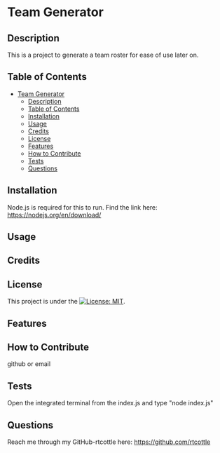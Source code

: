 # Team Generator

## Description

This is a project to generate a team roster for ease of use later on.

## Table of Contents

- [Team Generator](#team-generator)
  - [Description](#description)
  - [Table of Contents](#table-of-contents)
  - [Installation](#installation)
  - [Usage](#usage)
  - [Credits](#credits)
  - [License](#license)
  - [Features](#features)
  - [How to Contribute](#how-to-contribute)
  - [Tests](#tests)
  - [Questions](#questions)

## Installation

Node.js is required for this to run. Find the link here: https://nodejs.org/en/download/

## Usage

<!-- Generate a readme framework file with some basic information.

Link to video of this program working: https://drive.google.com/file/d/1CFXFXSCEnvwX0oDdUZck_2fa6rP3CxBW/view

![screenshot](./screenshot.png) -->

## Credits

<!-- - README formatting: https://coding-boot-camp.github.io/full-stack/github/professional-readme-guide/
- Inquirer: https://www.npmjs.com/package/inquirer -->

## License

This project is under the [![License: MIT](https://img.shields.io/badge/License-MIT-yellow.svg)](https://opensource.org/licenses/MIT).

## Features

<!-- Generating a readme file, adding the license badge/url and linking my email/github as needed. -->

## How to Contribute

github or email

## Tests

Open the integrated terminal from the index.js and type "node index.js"

## Questions

Reach me through my GitHub-rtcottle here: https://github.com/rtcottle
